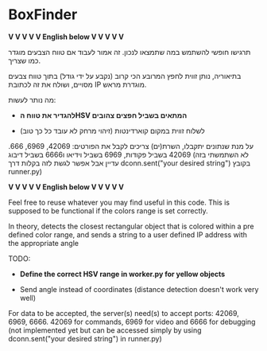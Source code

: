 # BoxFinder

**V V V V V English below V V V V V**

תרגישו חופשי להשתמש במה שתמצאו לנכון. זה אמור לעבוד אם טווח הצבעים מוגדר כמו שצריך.

בתיאוריה, נותן זווית לחפץ המרובע הכי קרוב (נקבע על ידי גודל) בתוך טווח צבעים מסויים, ושולח את זה לכתובת IP מוגדרת מראש.


מה נותר לעשות:

- **להגדיר את טווח הHSV המתאים בשביל חפצים צהובים**

- לשלוח זווית במקום קוארדינטות (זיהוי מרחק לא עובד כל כך טוב)


על מנת שנתונים יתקבלו, השרת(ים) צריכים לקבל את הפורטים: 42069, 6969, 666. 42069 בשביל פקודות, 6969 בשביל וידיאו ו6666 בשביל דיבוג (לא השתמשתי בזה עדיין אבל אפשר לגשת לזה בקלות דרך dconn.sent("your desired string") בקובץ runner.py)

**V V V V V English below V V V V V**



Feel free to reuse whatever you may find useful in this code. This is supposed to be functional if the colors range is set correctly.

In theory, detects the closest rectangular object that is colored within a pre defined color range, and sends a string to a user defined IP address with the appropriate angle


TODO:

- **Define the correct HSV range in worker.py for yellow objects**

- Send angle instead of coordinates (distance detection doesn't work very well)


For data to be accepted, the server(s) need(s) to accept ports: 42069, 6969, 6666. 42069 for commands, 6969 for video and 6666 for debugging (not implemented yet but can be accessed simply by using dconn.sent("your desired string") in runner.py)
